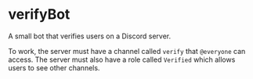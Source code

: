 # verifyBot
A small bot that verifies users on a Discord server.

To work, the server must have a channel called `verify` that `@everyone` can access. The server must also have a role called `Verified` which allows users to see other channels.
